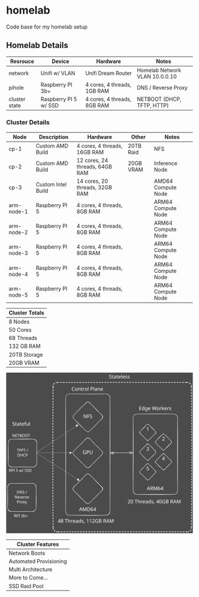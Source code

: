 # homelab

Code base for my homelab setup

## Homelab Details

| Resrouce      | Device                | Hardware                    | Notes                          |
| ------------- | --------------------- | --------------------------- | ------------------------------ |
| network       | Unifi w/ VLAN         | Unifi Dream Router          | Homelab Network VLAN 10.0.0.10 |
| pihole        | Raspberry PI 3b+      | 4 cores, 4 threads, 1GB RAM | DNS / Reverse Proxy            |
| cluster state | Raspberry PI 5 w/ SSD | 4 cores, 4 threads, 8GB RAM | NETBOOT (DHCP, TFTP, HTTP)     |

### Cluster Details

| Node       | Description        | Hardware                       | Other     | Notes              |
| ---------- | ------------------ | ------------------------------ | --------- | ------------------ |
| cp-1       | Custom AMD Build   | 4 cores, 4 threads, 16GB RAM   | 20TB Raid | NFS                |
| cp-2       | Custom AMD Build   | 12 cores, 24 threads, 64GB RAM | 20GB VRAM | Inference Node     |
| cp-3       | Custom Intel Build | 14 cores, 20 threads, 32GB RAM |           | AMD64 Compute Node |
| arm-node-1 | Raspberry PI 5     | 4 cores, 4 threads, 8GB RAM    |           | ARM64 Compute Node |
| arm-node-2 | Raspberry PI 5     | 4 cores, 4 threads, 8GB RAM    |           | ARM64 Compute Node |
| arm-node-3 | Raspberry PI 5     | 4 cores, 4 threads, 8GB RAM    |           | ARM64 Compute Node |
| arm-node-4 | Raspberry PI 5     | 4 cores, 4 threads, 8GB RAM    |           | ARM64 Compute Node |
| arm-node-5 | Raspberry PI 5     | 4 cores, 4 threads, 8GB RAM    |           | ARM64 Compute Node |

| Cluster Totals |
| -------------- |
| 8 Nodes        |
| 50 Cores       |
| 68 Threads     |
| 132 GB RAM     |
| 20TB Storage   |
| 20GB VRAM      |

![alt text](diagram.svg)

| Cluster Features       |
| ---------------------- |
| Network Boots          |
| Automated Provisioning |
| Multi Architecture     |
| More to Come...        |
| SSD Raid Pool          |

